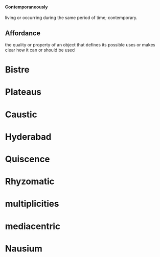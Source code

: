 #### Contemporaneously
living or occurring during the same period of time; contemporary.
## Affordance
the quality or property of an object that defines its possible uses or makes clear how it can or should be used
# Bistre
# Plateaus
# Caustic
# Hyderabad
# Quiscence
# Rhyzomatic
# multiplicities
# mediacentric
# Nausium
